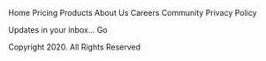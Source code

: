 <!-- 
  Pricing
  Product
  About Us
  Careers
  Community

  Get Started -->

  <!-- Bring everyone together to build better products. -->

  <!-- Manage makes it simple for software teams to plan day-to-day 
  tasks while keeping the larger team goals in view. -->

<!-- Get Started -->

<!-- What’s different about Manage? -->

<!-- Manage provides all the functionality your team needs, without 
the complexity. Our software is tailor-made for modern digital 
product teams.  -->

<!-- 01
Track company-wide progress -->
<!-- See how your day-to-day tasks fit into the wider vision. Go from 
tracking progress at the milestone level all the way done to the 
smallest of details. Never lose sight of the bigger picture again. -->

<!-- 02
Advanced built-in reports
Set internal delivery estimates and track progress toward company 
goals. Our customisable dashboard helps you build out the reports 
you need to keep key stakeholders informed.

03
Everything you need in one place
Stop jumping from one service to another to communicate, store files, 
track tasks and share documents. Manage offers an all-in-one team 
productivity solution. -->

<!-- What they’ve said -->

<!-- Anisha Li
“Manage has supercharged our team’s workflow. The ability to maintain 
visibility on larger milestones at all times keeps everyone motivated.”

Ali Bravo
“We have been able to cancel so many other subscriptions since using 
Manage. There is no more cross-channel confusion and everyone is much 
more focused.”

Richard Watts
“Manage allows us to provide structure and process. It keeps us organized 
and focused. I can’t stop recommending them to everyone I talk to!”

Shanai Gough
“Their software allows us to track, manage and collaborate on our projects 
from anywhere. It keeps the whole team in-sync without being intrusive.” -->

<!-- Get Started

Simplify how your team works today.
Get Started -->

Home
Pricing
Products
About Us
Careers
Community
Privacy Policy

Updates in your inbox…
Go

Copyright 2020. All Rights Reserved